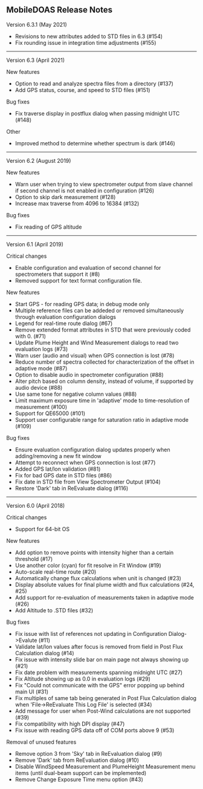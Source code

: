 MobileDOAS Release Notes
-----------------------------------------------------
Version 6.3.1 (May 2021)

* Revisions to new attributes added to STD files in 6.3 (#154)
* Fix rounding issue in integration time adjustments (#155)

-----------------------------------------------------
Version 6.3 (April 2021)

New features
* Option to read and analyze spectra files from a directory (#137)
* Add GPS status, course, and speed to STD files (#151)

Bug fixes
* Fix traverse display in postflux dialog when passing midnight UTC (#148)

Other
* Improved method to determine whether spectrum is dark (#146)

-----------------------------------------------------
Version 6.2 (August 2019)

New features
* Warn user when trying to view spectrometer output from slave channel if second channel is not enabled in configuration (#126)
* Option to skip dark measurement (#128)
* Increase max traverse from 4096 to 16384 (#132)

Bug fixes
* Fix reading of GPS altitude

-----------------------------------------------------
Version 6.1 (April 2019)

Critical changes
* Enable configuration and evaluation of second channel for spectrometers that support it (#8)
* Removed support for text format configuration file.

New features
* Start GPS - for reading GPS data; in debug mode only
* Multiple reference files can be addeded or removed simultaneously through evaluation configuration dialogs
* Legend for real-time route dialog (#67)
* Remove extended format attributes in STD that were previously coded with 0. (#71)
* Update Plume Height and Wind Measurement dialogs to read two evaluation logs (#73)
* Warn user (audio and visual) when GPS connection is lost (#78)
* Reduce number of spectra collected for characterization of the offset in adaptive mode (#87)
* Option to disable audio in spectrometer configuration (#88)
* Alter pitch based on column density, instead of volume, if supported by audio device (#88)
* Use same tone for negative column values (#88)
* Limit maximum exposure time in 'adaptive' mode to time-resolution of measurement (#100)
* Support for QE65000 (#101)
* Support user configurable range for saturation ratio in adaptive mode (#109)

Bug fixes
* Ensure evaluation configuration dialog updates properly when adding/removing a new fit window
* Attempt to reconnect when GPS connection is lost (#77)
* Added GPS lat/lon validation (#81)
* Fix for bad GPS date in STD files (#86)
* Fix date in STD file from View Spectrometer Output (#104)
* Restore 'Dark' tab in ReEvaluate dialog (#116)

-----------------------------------------------------
Version 6.0 (April 2018)

Critical changes
* Support for 64-bit OS

New features
* Add option to remove points with intensity higher than a certain threshold (#17)
* Use another color (cyan) for fit resolve in Fit Window (#19)
* Auto-scale real-time route (#20)
* Automatically change flux calculations when unit is changed (#23)
* Display absolute values for final plume width and flux calculations (#24, #25)
* Add support for re-evaluation of measurements taken in adaptive mode (#26)
* Add Altitude to .STD files (#32)

Bug fixes
* Fix issue with list of references not updating in Configuration Dialog->Evalute (#11)
* Validate lat/lon values after focus is removed from field in Post Flux Calculation dialog (#14)
* Fix issue with intensity slide bar on main page not always showing up (#21)
* Fix date problem with measurements spanning midnight UTC (#27)
* Fix Altitude showing up as 0.0 in evaluation logs (#29)
* Fix "Could not communicate with the GPS" error popping up behind main UI (#31)
* Fix multiples of same tab being generated in Post Flux Calculation dialog when 'File->ReEvaluate This Log File' is selected (#34)
* Add message for user when Post-Wind calculations are not supported (#39)
* Fix compatibility with high DPI display (#47)
* Fix issue with reading GPS data off of COM ports above 9 (#53)

Removal of unused features
* Remove option 3 from 'Sky' tab in ReEvaluation dialog (#9)
* Remove 'Dark' tab from ReEvaluation dialog (#10)
* Disable WindSpeed Measurement and PlumeHeight Measurement menu items (until dual-beam support can be implemented)
* Remove Change Exposure Time menu option (#43)
